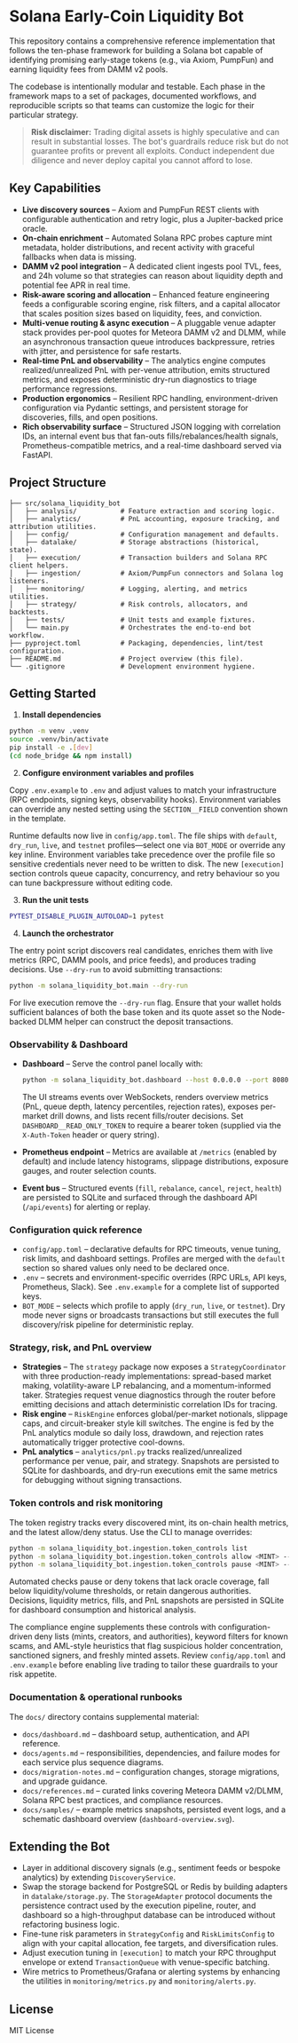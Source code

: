 # Solana Early-Coin Liquidity Bot

This repository contains a comprehensive reference implementation that follows the ten-phase framework for building a Solana bot capable of identifying promising early-stage tokens (e.g., via Axiom, PumpFun) and earning liquidity fees from DAMM v2 pools.

The codebase is intentionally modular and testable. Each phase in the framework maps to a set of packages, documented workflows, and reproducible scripts so that teams can customize the logic for their particular strategy.

> **Risk disclaimer:** Trading digital assets is highly speculative and can result in substantial losses. The bot's guardrails reduce risk but do not guarantee profits or prevent all exploits. Conduct independent due diligence and never deploy capital you cannot afford to lose.

## Key Capabilities

* **Live discovery sources** – Axiom and PumpFun REST clients with configurable authentication and retry logic, plus a Jupiter-backed price oracle.
* **On-chain enrichment** – Automated Solana RPC probes capture mint metadata, holder distributions, and recent activity with graceful fallbacks when data is missing.
* **DAMM v2 pool integration** – A dedicated client ingests pool TVL, fees, and 24h volume so that strategies can reason about liquidity depth and potential fee APR in real time.
* **Risk-aware scoring and allocation** – Enhanced feature engineering feeds a configurable scoring engine, risk filters, and a capital allocator that scales position sizes based on liquidity, fees, and conviction.
* **Multi-venue routing & async execution** – A pluggable venue adapter stack provides per-pool quotes for Meteora DAMM v2 and DLMM, while an asynchronous transaction queue introduces backpressure, retries with jitter, and persistence for safe restarts.
* **Real-time PnL and observability** – The analytics engine computes realized/unrealized PnL with per-venue attribution, emits structured metrics, and exposes deterministic dry-run diagnostics to triage performance regressions.
* **Production ergonomics** – Resilient RPC handling, environment-driven configuration via Pydantic settings, and persistent storage for discoveries, fills, and open positions.
* **Rich observability surface** – Structured JSON logging with correlation IDs, an internal event bus that fan-outs fills/rebalances/health signals, Prometheus-compatible metrics, and a real-time dashboard served via FastAPI.

## Project Structure

```
├── src/solana_liquidity_bot
│   ├── analysis/           # Feature extraction and scoring logic.
│   ├── analytics/          # PnL accounting, exposure tracking, and attribution utilities.
│   ├── config/             # Configuration management and defaults.
│   ├── datalake/           # Storage abstractions (historical, state).
│   ├── execution/          # Transaction builders and Solana RPC client helpers.
│   ├── ingestion/          # Axiom/PumpFun connectors and Solana log listeners.
│   ├── monitoring/         # Logging, alerting, and metrics utilities.
│   ├── strategy/           # Risk controls, allocators, and backtests.
│   ├── tests/              # Unit tests and example fixtures.
│   └── main.py             # Orchestrates the end-to-end bot workflow.
├── pyproject.toml          # Packaging, dependencies, lint/test configuration.
├── README.md               # Project overview (this file).
└── .gitignore              # Development environment hygiene.
```

## Getting Started

1. **Install dependencies**

```bash
python -m venv .venv
source .venv/bin/activate
pip install -e .[dev]
(cd node_bridge && npm install)
```

2. **Configure environment variables and profiles**

Copy `.env.example` to `.env` and adjust values to match your infrastructure (RPC endpoints, signing keys, observability hooks). Environment variables can override any nested setting using the `SECTION__FIELD` convention shown in the template.

Runtime defaults now live in `config/app.toml`. The file ships with `default`, `dry_run`, `live`, and `testnet` profiles—select one via `BOT_MODE` or override any key inline. Environment variables take precedence over the profile file so sensitive credentials never need to be written to disk. The new `[execution]` section controls queue capacity, concurrency, and retry behaviour so you can tune backpressure without editing code.

3. **Run the unit tests**

```bash
PYTEST_DISABLE_PLUGIN_AUTOLOAD=1 pytest
```

4. **Launch the orchestrator**

The entry point script discovers real candidates, enriches them with live metrics (RPC, DAMM pools, and price feeds), and produces trading decisions. Use `--dry-run` to avoid submitting transactions:

```bash
python -m solana_liquidity_bot.main --dry-run
```

For live execution remove the `--dry-run` flag. Ensure that your wallet holds sufficient balances of both the base token and its quote asset so the Node-backed DLMM helper can construct the deposit transactions.

### Observability & Dashboard

* **Dashboard** – Serve the control panel locally with:

  ```bash
  python -m solana_liquidity_bot.dashboard --host 0.0.0.0 --port 8080
  ```

  The UI streams events over WebSockets, renders overview metrics (PnL, queue depth, latency percentiles, rejection rates), exposes per-market drill downs, and lists recent fills/router decisions. Set `DASHBOARD__READ_ONLY_TOKEN` to require a bearer token (supplied via the `X-Auth-Token` header or query string).

* **Prometheus endpoint** – Metrics are available at `/metrics` (enabled by default) and include latency histograms, slippage distributions, exposure gauges, and router selection counts.

* **Event bus** – Structured events (`fill`, `rebalance`, `cancel`, `reject`, `health`) are persisted to SQLite and surfaced through the dashboard API (`/api/events`) for alerting or replay.

### Configuration quick reference

* `config/app.toml` – declarative defaults for RPC timeouts, venue tuning, risk limits, and dashboard settings. Profiles are merged with the `default` section so shared values only need to be declared once.
* `.env` – secrets and environment-specific overrides (RPC URLs, API keys, Prometheus, Slack). See `.env.example` for a complete list of supported keys.
* `BOT_MODE` – selects which profile to apply (`dry_run`, `live`, or `testnet`). Dry mode never signs or broadcasts transactions but still executes the full discovery/risk pipeline for deterministic replay.

### Strategy, risk, and PnL overview

* **Strategies** – The `strategy` package now exposes a `StrategyCoordinator` with three production-ready implementations: spread-based market making, volatility-aware LP rebalancing, and a momentum-informed taker. Strategies request venue diagnostics through the router before emitting decisions and attach deterministic correlation IDs for tracing.
* **Risk engine** – `RiskEngine` enforces global/per-market notionals, slippage caps, and circuit-breaker style kill switches. The engine is fed by the PnL analytics module so daily loss, drawdown, and rejection rates automatically trigger protective cool-downs.
* **PnL analytics** – `analytics/pnl.py` tracks realized/unrealized performance per venue, pair, and strategy. Snapshots are persisted to SQLite for dashboards, and dry-run executions emit the same metrics for debugging without signing transactions.

### Token controls and risk monitoring

The token registry tracks every discovered mint, its on-chain health metrics, and the latest allow/deny status. Use the CLI to manage overrides:

```bash
python -m solana_liquidity_bot.ingestion.token_controls list
python -m solana_liquidity_bot.ingestion.token_controls allow <MINT> --reason "Manual approval"
python -m solana_liquidity_bot.ingestion.token_controls pause <MINT> --reason "Liquidity too thin"
```

Automated checks pause or deny tokens that lack oracle coverage, fall below liquidity/volume thresholds, or retain dangerous authorities. Decisions, liquidity metrics, fills, and PnL snapshots are persisted in SQLite for dashboard consumption and historical analysis.

The compliance engine supplements these controls with configuration-driven deny lists (mints, creators, and authorities),
keyword filters for known scams, and AML-style heuristics that flag suspicious holder concentration, sanctioned signers, and
freshly minted assets. Review `config/app.toml` and `.env.example` before enabling live trading to tailor these guardrails to
your risk appetite.

### Documentation & operational runbooks

The `docs/` directory contains supplemental material:

* `docs/dashboard.md` – dashboard setup, authentication, and API reference.
* `docs/agents.md` – responsibilities, dependencies, and failure modes for each service plus sequence diagrams.
* `docs/migration-notes.md` – configuration changes, storage migrations, and upgrade guidance.
* `docs/references.md` – curated links covering Meteora DAMM v2/DLMM, Solana RPC best practices, and compliance resources.
* `docs/samples/` – example metrics snapshots, persisted event logs, and a schematic dashboard overview (`dashboard-overview.svg`).

## Extending the Bot

* Layer in additional discovery signals (e.g., sentiment feeds or bespoke analytics) by extending `DiscoveryService`.
* Swap the storage backend for PostgreSQL or Redis by building adapters in `datalake/storage.py`.
  The `StorageAdapter` protocol documents the persistence contract used by the execution pipeline, router, and dashboard so a
  high-throughput database can be introduced without refactoring business logic.
* Fine-tune risk parameters in `StrategyConfig` and `RiskLimitsConfig` to align with your capital allocation, fee targets, and diversification rules.
* Adjust execution tuning in `[execution]` to match your RPC throughput envelope or extend `TransactionQueue` with venue-specific batching.
* Wire metrics to Prometheus/Grafana or alerting systems by enhancing the utilities in `monitoring/metrics.py` and `monitoring/alerts.py`.

## License

MIT License
